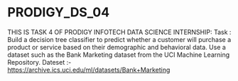 # PRODIGY_DS_04
THIS IS TASK 4 OF PRODIGY INFOTECH DATA SCIENCE INTERNSHIP: 
Task : Build a decision tree classifier to predict whether a customer will purchase a product or service based on their demographic and behavioral data. Use a dataset such as the Bank Marketing dataset from the UCI Machine Learning Repository.
Dateset :- https://archive.ics.uci.edu/ml/datasets/Bank+Marketing
